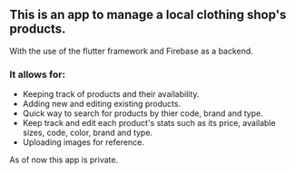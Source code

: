 ## This is an app to manage a local clothing shop's products.
With the use of the flutter framework and Firebase as a backend.

### It allows for:
- Keeping track of products and their availability.
- Adding new and editing existing products.
- Quick way to search for products by thier code, brand and type.
- Keep track and edit each product's stats such as its price, available sizes, code, color, brand and type.
- Uploading images for reference.

As of now this app is private.

